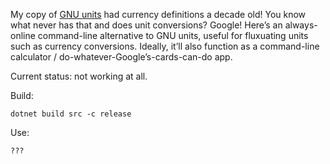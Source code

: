 My copy of [GNU units][units] had currency definitions a decade old! You know
what never has that and does unit conversions? Google! Here’s an always-online
command-line alternative to GNU units, useful for fluxuating units such as
currency conversions. Ideally, it’ll also function as a command-line calculator
/ do-whatever-Google’s-cards-can-do app.

Current status: not working at all.

Build:

    dotnet build src -c release

Use:

    ???

[units]: https://www.gnu.org/software/units/
